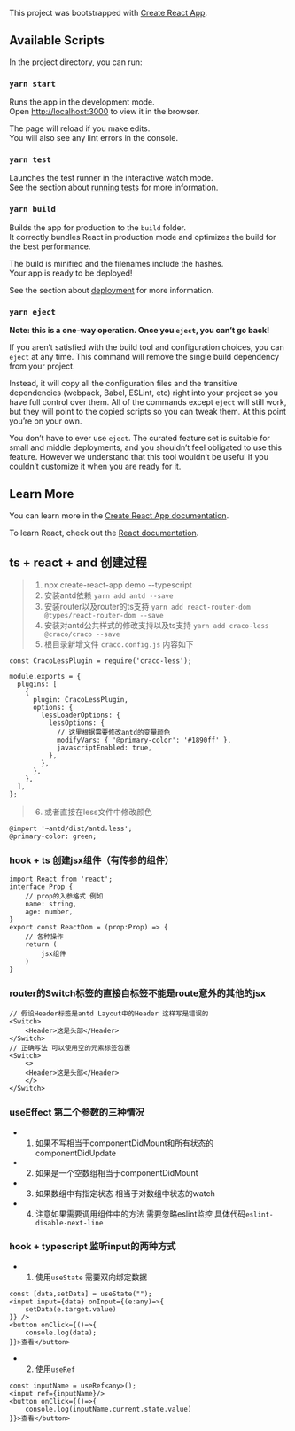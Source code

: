 This project was bootstrapped with [Create React App](https://github.com/facebook/create-react-app).

## Available Scripts

In the project directory, you can run:

### `yarn start`

Runs the app in the development mode.<br />
Open [http://localhost:3000](http://localhost:3000) to view it in the browser.

The page will reload if you make edits.<br />
You will also see any lint errors in the console.

### `yarn test`

Launches the test runner in the interactive watch mode.<br />
See the section about [running tests](https://facebook.github.io/create-react-app/docs/running-tests) for more information.

### `yarn build`

Builds the app for production to the `build` folder.<br />
It correctly bundles React in production mode and optimizes the build for the best performance.

The build is minified and the filenames include the hashes.<br />
Your app is ready to be deployed!

See the section about [deployment](https://facebook.github.io/create-react-app/docs/deployment) for more information.

### `yarn eject`

**Note: this is a one-way operation. Once you `eject`, you can’t go back!**

If you aren’t satisfied with the build tool and configuration choices, you can `eject` at any time. This command will remove the single build dependency from your project.

Instead, it will copy all the configuration files and the transitive dependencies (webpack, Babel, ESLint, etc) right into your project so you have full control over them. All of the commands except `eject` will still work, but they will point to the copied scripts so you can tweak them. At this point you’re on your own.

You don’t have to ever use `eject`. The curated feature set is suitable for small and middle deployments, and you shouldn’t feel obligated to use this feature. However we understand that this tool wouldn’t be useful if you couldn’t customize it when you are ready for it.

## Learn More

You can learn more in the [Create React App documentation](https://facebook.github.io/create-react-app/docs/getting-started).

To learn React, check out the [React documentation](https://reactjs.org/).


## ts + react + and 创建过程
> 1. npx create-react-app demo --typescript
> 2. 安装antd依赖 `yarn add antd --save`
> 3. 安装router以及router的ts支持 `yarn add react-router-dom @types/react-router-dom --save`
> 4. 安装对antd公共样式的修改支持以及ts支持 `yarn add craco-less @craco/craco --save`
> 5. 根目录新增文件 `craco.config.js` 内容如下
```
const CracoLessPlugin = require('craco-less');

module.exports = {
  plugins: [
    {
      plugin: CracoLessPlugin,
      options: {
        lessLoaderOptions: {
          lessOptions: {
            // 这里根据需要修改antd的变量颜色
            modifyVars: { '@primary-color': '#1890ff' },
            javascriptEnabled: true,
          },
        },
      },
    },
  ],
};
```
> 6. 或者直接在less文件中修改颜色
```
@import '~antd/dist/antd.less';
@primary-color: green;
```

### hook + ts 创建jsx组件（有传参的组件）
```
import React from 'react';
interface Prop {
    // prop的入参格式 例如
    name: string,
    age: number,
}
export const ReactDom = (prop:Prop) => {
    // 各种操作
    return (
        jsx组件
    )
}
```
### router的Switch标签的直接自标签不能是route意外的其他的jsx
```
// 假设Header标签是antd Layout中的Header 这样写是错误的
<Switch>
    <Header>这是头部</Header>
</Switch>
// 正确写法 可以使用空的元素标签包裹
<Switch>
    <>
    <Header>这是头部</Header>
    </>
</Switch>
```
### useEffect 第二个参数的三种情况 
* 1. 如果不写相当于componentDidMount和所有状态的componentDidUpdate
* 2. 如果是一个空数组相当于componentDidMount
* 3. 如果数组中有指定状态 相当于对数组中状态的watch
* 4. 注意如果需要调用组件中的方法 需要忽略eslint监控 具体代码```eslint-disable-next-line```

### hook + typescript 监听input的两种方式
* 1. 使用`useState` 需要双向绑定数据
```
const [data,setData] = useState("");
<input input={data} onInput={(e:any)=>{
    setData(e.target.value)
}} />
<button onClick={()=>{
    console.log(data);
}}>查看</button>
```
* 2. 使用`useRef` 
```
const inputName = useRef<any>();
<input ref={inputName}/>
<button onClick={()=>{
    console.log(inputName.current.state.value)
}}>查看</button>
```